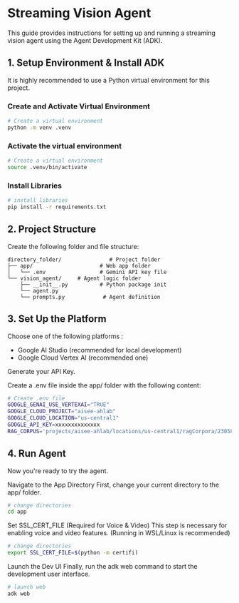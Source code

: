 # Streaming Vision Agent

This guide provides instructions for setting up and running a streaming vision agent using the Agent Development Kit (ADK).

## 1. Setup Environment & Install ADK

It is highly recommended to use a Python virtual environment for this project.

### Create and Activate Virtual Environment

```bash
# Create a virtual environment
python -m venv .venv
```

### Activate the virtual environment

```bash
# Create a virtual environment
source .venv/bin/activate
```

### Install Libraries

```bash
# install libraries
pip install -r requirements.txt
```

## 2. Project Structure
Create the following folder and file structure:
```
directory_folder/               # Project folder
├── app/                     # Web app folder
│   └── .env                 # Gemini API key file
└── vision_agent/     # Agent logic folder
    ├── __init__.py          # Python package init
    └── agent.py
    └── prompts.py            # Agent definition
```

## 3. Set Up the Platform
Choose one of the following platforms :
- Google AI Studio (recommended for local development)
- Google Cloud Vertex AI (recommended one)

Generate your API Key.

Create a .env file inside the app/ folder with the following content:
```bash
# Create .env file
GOOGLE_GENAI_USE_VERTEXAI="TRUE"
GOOGLE_CLOUD_PROJECT="aisee-ahlab"
GOOGLE_CLOUD_LOCATION="us-central1"
GOOGLE_API_KEY=xxxxxxxxxxxxxx
RAG_CORPUS='projects/aisee-ahlab/locations/us-central1/ragCorpora/2305843009213693952'
```


## 4. Run Agent
Now you're ready to try the agent.

Navigate to the App Directory
First, change your current directory to the app/ folder.

```bash
# change directories
cd app
```

Set SSL_CERT_FILE (Required for Voice & Video)
This step is necessary for enabling voice and video features. (Running in WSL/Linux is recommended)

```bash
# change directories
export SSL_CERT_FILE=$(python -m certifi)
```

Launch the Dev UI
Finally, run the adk web command to start the development user interface.

```bash
# launch web
adk web
```
